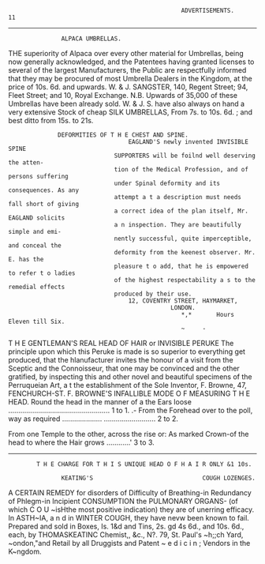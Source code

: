                                                      ADVERTISEMENTS.                                      11
 --                                                              - -     --                  -   --




                   ALPACA UMBRELLAS.
 THE superiority of Alpaca over every other material for Umbrellas, being
 now generally acknowledged, and the Patentees having granted licenses to
 several of the largest Manufacturers, the Public are respectfully informed
 that they may be procured of most Umbrella Dealers in the Kingdom,
 at the price of 10s. 6d. and upwards.
                                      W. & J. SANGSTER,
             140, Regent Street; 94, Fleet Street; and 10, Royal Exchange.
     N.B. Upwards of 35,000 of these Umbrellas have been already sold.
 W. & J. S. have also always on hand a very extensive Stock of cheap
                                        SILK UMBRELLAS,
                   From 7s. to 10s. 6d. ; and best ditto from 15s. to 21s.

                  DEFORMITIES OF T H E CHEST AND SPINE.
                                      EAGLAND'S newly invented INVISIBLE SPINE
                                  SUPPORTERS will be foilnd well deserving the atten-
                                  tion of the Medical Profession, and of persons suffering
                                  under Spinal deformity and its consequences. As any
                                  attempt a t a description must needs fall short of giving
                                  a correct idea of the plan itself, Mr. EAGLAND solicits
                                  a n inspection. They are beautifully simple and emi-
                                  nently successful, quite imperceptible, and conceal the
                                  deformity from the keenest observer. Mr. E. has the
                                  pleasure t o add, that he is empowered to refer t o ladies
                                  of the highest respectability a s to the remedial effects
                                  produced by their use.
                                      12, COVENTRY STREET, HAYMARKET,
                                                  LONDON.
                                                     *,*       Hours Eleven till Six.
                                                     ~     -



 T H E GENTLEMAN'S REAL HEAD OF HAIR or INVISIBLE PERUKE
  The principle upon which this Peruke is made is so superior to everything get
produced, that the hlanufacturer invites the honour of a visit from the Sceptic and the
Connoisseur, that one may be convinced and the other gratified, by inspecting this and
other novel and beautiful specimens of the Perruqueian Art, a t the establishment of the
Sole Inventor, F. Browne, 47, FENCHURCH-ST.
     F. BROWNE'S INFALLIBLE MODE O F MEASURING T H E HEAD.
  Round the head in the manner of a
the Ears loose ................................................... 1 to 1.
                  .-
  From the Forehead over to the poll,
way as required ....................
                                   ..........................       2 to 2.

  From one Temple to the other, across the rise or: As marked
Crown-of the head to where the Hair grows ............' 3 to 3.
-                                                       -  -
            T H E CHARGE FOR T H I S UNIQUE HEAD O F H A I R ONLY &1 10s.

                   KEATING'S                               COUGH LOZENGES.
A        CERTAIN REMEDY for disorders of
      Difficulty of Breathing-in Redundancy of Phlegm-in Incipient CONSUMPTION
                                                                                        the PULMONARY
                                                                                                  ORGANS-
                                                                                   (of which C O U ~isHthe
most positive indication) they are of unerring efficacy. In ASTH~IA,
                                                                  a n d in WINTER COUGH,  they have nevw
been known to fail.
  Prepared and sold in Boxes, Is. 1&d and Tins, 2s. gd 4s 6d., and 10s. 6d., each, by THOMASKEATINC
Chemist,, &c., N?. 79, St. Paul's ~h;;ch Yard, ~ondon,"and Retail by all Druggists and Patent ~ e d i c i n ;
Vendors in the K~ngdom.
